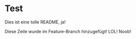 # Test

Dies ist eine tolle README, ja!

Diese Zeile wurde im Feature-Branch hinzugefügt! LOL! Noob!
